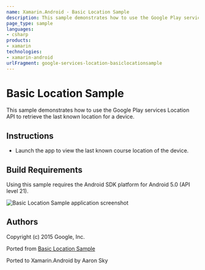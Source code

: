 ```yaml
---
name: Xamarin.Android - Basic Location Sample
description: This sample demonstrates how to use the Google Play services Location API to retrieve the last known location for a device. Instructions Launch the...
page_type: sample
languages:
- csharp
products:
- xamarin
technologies:
- xamarin-android
urlFragment: google-services-location-basiclocationsample
---
```

# Basic Location Sample

This sample demonstrates how to use the Google Play services Location API to retrieve the last known location for a device.

## Instructions

* Launch the app to view the last known course location of the device.


## Build Requirements
Using this sample requires the Android SDK platform for Android 5.0 (API level 21).

![Basic Location Sample application screenshot](Screenshots/screenshot1.png "Basic Location Sample application screenshot")

## Authors
Copyright (c) 2015 Google, Inc.

Ported from [Basic Location Sample](https://github.com/googlesamples/android-play-location/tree/master/BasicLocationSample)

Ported to Xamarin.Android by Aaron Sky